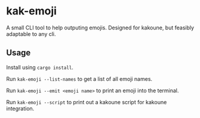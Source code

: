# kak-emoji

A small CLI tool to help outputing emojis. Designed for kakoune, but feasibly
adaptable to any cli.

## Usage

Install using `cargo install`.

Run `kak-emoji --list-names` to get a list of all emoji names.

Run `kak-emoji --emit <emoji name>` to print an emoji into the terminal.

Run `kak-emoji --script` to print out a kakoune script for kakoune integration.

